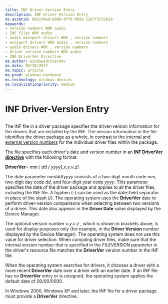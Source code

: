```yaml
---
title: INF Driver-Version Entry
description: INF Driver-Version Entry
ms.assetid: 092cd9ed-8988-4ffd-9958-1267f3c52819
keywords:
- version numbers WDK audio
- INF files WDK audio
- audio miniport drivers WDK , version numbers
- miniport drivers WDK audio , version numbers
- audio drivers WDK , version numbers
- driver version numbers WDK audio
- INF DriverVer Directive
ms.author: windowsdriverdev
ms.date: 04/20/2017
ms.topic: article
ms.prod: windows-hardware
ms.technology: windows-devices
ms.localizationpriority: medium
---
```


# INF Driver-Version Entry


## <span id="inf_driver_version_entry"></span><span id="INF_DRIVER_VERSION_ENTRY"></span>


The INF file in a driver package specifies the driver-version information for the drivers that are installed by the INF. The version information in the file identifies the driver package as a whole, in contrast to the [internal and external version numbers](internal-and-external-version-numbers.md) for the individual driver files within the package.

The file specifies each driver's date and version number in an [**INF DriverVer directive**](https://msdn.microsoft.com/library/windows/hardware/ff547394) with the following format:

**DriverVer**= *mm* / *dd* / *yyyy*\[,*x*.*y*.*v*.*z*\]

The date parameter *mm*/*dd*/*yyyy* consists of a two-digit month code *mm*, two-digit day code *dd*, and four-digit year code *yyyy*. This parameter specifies the date of the driver package and applies to all the driver files, including the INF file. A hyphen (-) can be used as the date-field separator in place of the slash (/). The operating system uses the **DriverVer** date to perform driver-version comparisons when selecting between two versions of a driver. This date also appears in the **Driver Date** value displayed by the Device Manager.

The optional version number *x*.*y*.*v*.*z* , which is shown in brackets above, is used for display purposes only (for example, in the **Driver Version** number displayed by the Device Manager). The operating system does not use this value for driver selection. When compiling driver files, make sure that the internal version number that is specified in the *FILEVERSION* parameter in the driver's resource file matches the **DriverVer** version number in the INF file.

When the operating system searches for drivers, it chooses a driver with a more recent **DriverVer** date over a driver with an earlier date. If an INF file has no **DriverVer** entry or is unsigned, the operating system applies the default date of 00/00/0000.

In Windows 2000, Windows XP and later, the INF file for a driver package must provide a **DriverVer** directive.

 

 





